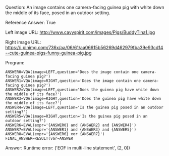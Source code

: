 Question: An image contains one camera-facing guinea pig with white down the middle of its face, posed in an outdoor setting.

Reference Answer: True

Left image URL: http://www.cavyspirit.com/images/Pigs/BuddyTina1.jpg

Right image URL: https://i.pinimg.com/736x/aa/06/61/aa06615b56269d462979fba39e93cd14--cute-guinea-pigs-funny-guinea-pig.jpg

Program:

```
ANSWER0=VQA(image=LEFT,question='Does the image contain one camera-facing guinea pig?')
ANSWER1=VQA(image=RIGHT,question='Does the image contain one camera-facing guinea pig?')
ANSWER2=VQA(image=LEFT,question='Does the guinea pig have white down the middle of its face?')
ANSWER3=VQA(image=RIGHT,question='Does the guinea pig have white down the middle of its face?')
ANSWER4=VQA(image=LEFT,question='Is the guinea pig posed in an outdoor setting?')
ANSWER5=VQA(image=RIGHT,question='Is the guinea pig posed in an outdoor setting?')
ANSWER6=EVAL(expr='{ANSWER0} and {ANSWER2} and {ANSWER4}')
ANSWER7=EVAL(expr='{ANSWER1} and {ANSWER3} and {ANSWER5}')
ANSWER8=EVAL(expr='{ANSWER6} xor {ANSWER7}')
FINAL_ANSWER=RESULT(var=ANSWER
```
Answer: Runtime error: ('EOF in multi-line statement', (2, 0))

